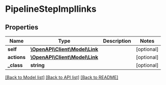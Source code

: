 # PipelineStepImpllinks

## Properties
Name | Type | Description | Notes
------------ | ------------- | ------------- | -------------
**self** | [**\OpenAPI\Client\Model\Link**](Link.md) |  | [optional] 
**actions** | [**\OpenAPI\Client\Model\Link**](Link.md) |  | [optional] 
**_class** | **string** |  | [optional] 

[[Back to Model list]](../README.md#documentation-for-models) [[Back to API list]](../README.md#documentation-for-api-endpoints) [[Back to README]](../README.md)



